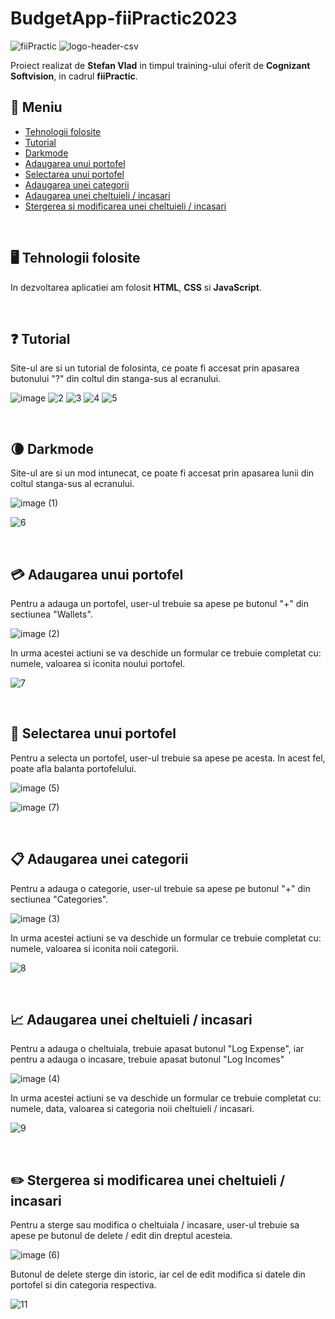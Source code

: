 # BudgetApp-fiiPractic2023



![fiiPractic](https://user-images.githubusercontent.com/72700839/233105789-6b237a18-5c61-4c26-bdfe-94d0885b68e3.png) 
![logo-header-csv](https://user-images.githubusercontent.com/72700839/233143851-4c268793-5578-4808-8b16-e3e9bb3b9600.png)


Proiect realizat de **Stefan Vlad** in timpul training-ului oferit de **Cognizant Softvision**, in cadrul **fiiPractic**.


## :bookmark_tabs: Meniu

* [Tehnologii folosite](#tehnologii)
* [Tutorial](#tutorial)
* [Darkmode](#darkmode)
* [Adaugarea unui portofel](#portofel)
* [Selectarea unui portofel](#selectare)
* [Adaugarea unei categorii](#categorie)
* [Adaugarea unei cheltuieli / incasari](#incasare)
* [Stergerea si modificarea unei cheltuieli / incasari](#edit)

&ensp;

<div id="tehnologii"></div>

## 🖥️ Tehnologii folosite

In dezvoltarea aplicatiei am folosit **HTML**, **CSS** si **JavaScript**.

&ensp;

<div id="tutorial"></div>

## :question: Tutorial

Site-ul are si un tutorial de folosinta, ce poate fi accesat prin apasarea butonului "?" din coltul din stanga-sus al ecranului.

![image](https://user-images.githubusercontent.com/72700839/233116078-cb6bcc88-6a4d-47d3-bd14-330812e15fb1.png)
![2](https://user-images.githubusercontent.com/72700839/233116623-d9852300-ea27-4a66-868b-eed194a6bf27.png)
![3](https://user-images.githubusercontent.com/72700839/233117524-fb02f74f-2233-4e31-87c0-1005e1e42739.png)
![4](https://user-images.githubusercontent.com/72700839/233117876-95f11334-ed3c-4c90-86d3-19d0aee71451.png)
![5](https://user-images.githubusercontent.com/72700839/233118052-3deec550-3854-48d6-9f31-87775d2ca999.png)

&ensp;

<div id="darkmode"></div>

## :waning_crescent_moon: Darkmode

Site-ul are si un mod intunecat, ce poate fi accesat prin apasarea lunii din coltul stanga-sus al ecranului.

![image (1)](https://user-images.githubusercontent.com/72700839/233119057-ebd86426-a0f1-463d-972e-0d3bb9ee6555.png)

![6](https://user-images.githubusercontent.com/72700839/233119910-8a434f08-cfb6-45d6-b7d1-cb6e5b7ffaa3.png)

&ensp;

<div id="portofel"></div>

## :credit_card: Adaugarea unui portofel

Pentru a adauga un portofel, user-ul trebuie sa apese pe butonul "+" din sectiunea "Wallets".

![image (2)](https://user-images.githubusercontent.com/72700839/233121676-23be1c05-373e-4ade-bca4-0598008d1b23.png)

In urma acestei actiuni se va deschide un formular ce trebuie completat cu: numele, valoarea si iconita noului portofel.

![7](https://user-images.githubusercontent.com/72700839/233121776-de445d5a-c468-43b8-8aa3-b972f5f819ad.png)

&ensp;

<div id="selectare"></div>

## :pushpin: Selectarea unui portofel

Pentru a selecta un portofel, user-ul trebuie sa apese pe acesta. In acest fel, poate afla balanta portofelului.

![image (5)](https://user-images.githubusercontent.com/72700839/233135818-4ccb9fea-142a-4a2e-8de9-fd448002e206.png)


![image (7)](https://user-images.githubusercontent.com/72700839/233142138-b42738a0-eab8-4dde-9492-e8fdb5078e83.png)

&ensp;

<div id="categorie"></div>

## :clipboard: Adaugarea unei categorii

Pentru a adauga o categorie, user-ul trebuie sa apese pe butonul "+" din sectiunea "Categories".

![image (3)](https://user-images.githubusercontent.com/72700839/233124827-82ed6bd8-04bc-41c9-b217-368c98252a7d.png)

In urma acestei actiuni se va deschide un formular ce trebuie completat cu: numele, valoarea si iconita noii categorii.

![8](https://user-images.githubusercontent.com/72700839/233125231-6f72d2dd-b764-4a1c-b83f-14e10458c8d6.png)


&ensp;

<div id="incasare"></div>

## :chart_with_upwards_trend: Adaugarea unei cheltuieli / incasari

Pentru a adauga o cheltuiala, trebuie apasat butonul "Log Expense", iar pentru a adauga o incasare, trebuie apasat butonul "Log Incomes"

![image (4)](https://user-images.githubusercontent.com/72700839/233127722-f513bec6-8cfe-44cd-a573-b69af6d92e95.png)

In urma acestei actiuni se va deschide un formular ce trebuie completat cu: numele, data, valoarea si categoria noii cheltuieli / incasari.

![9](https://user-images.githubusercontent.com/72700839/233128251-5c5d1871-39c5-4b23-b6c8-d42ba29efd9d.png)

&ensp;

<div id="edit"></div>

## :pencil2: Stergerea si modificarea unei cheltuieli / incasari

Pentru a sterge sau modifica o cheltuiala / incasare, user-ul trebuie sa apese pe butonul de delete / edit din dreptul acesteia.

![image (6)](https://user-images.githubusercontent.com/72700839/233140898-2952a30d-06dc-4a17-b631-8fea6997def1.png)

Butonul de delete sterge din istoric, iar cel de edit modifica si datele din portofel si din categoria respectiva.

![11](https://user-images.githubusercontent.com/72700839/233141446-e21d13e7-ed24-48b3-927e-5d0f9b007a4d.png)
